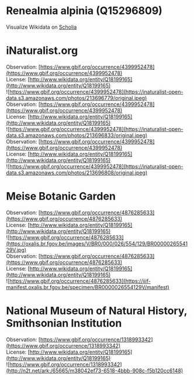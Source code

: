 
Renealmia alpinia (Q15296809)
=============================
  
Visualize Wikidata on [Scholia](https://scholia.toolforge.org/taxon/Q15296809)
# iNaturalist.org
  
Observation: [https://www.gbif.org/occurrence/4399952478](https://www.gbif.org/occurrence/4399952478)  
License: [http://www.wikidata.org/entity/Q18199165](http://www.wikidata.org/entity/Q18199165)  
![https://www.gbif.org/occurrence/4399952478](https://inaturalist-open-data.s3.amazonaws.com/photos/213696779/original.jpeg)  
Observation: [https://www.gbif.org/occurrence/4399952478](https://www.gbif.org/occurrence/4399952478)  
License: [http://www.wikidata.org/entity/Q18199165](http://www.wikidata.org/entity/Q18199165)  
![https://www.gbif.org/occurrence/4399952478](https://inaturalist-open-data.s3.amazonaws.com/photos/213696833/original.jpeg)  
Observation: [https://www.gbif.org/occurrence/4399952478](https://www.gbif.org/occurrence/4399952478)  
License: [http://www.wikidata.org/entity/Q18199165](http://www.wikidata.org/entity/Q18199165)  
![https://www.gbif.org/occurrence/4399952478](https://inaturalist-open-data.s3.amazonaws.com/photos/213696808/original.jpeg)
# Meise Botanic Garden
  
Observation: [https://www.gbif.org/occurrence/4876285633](https://www.gbif.org/occurrence/4876285633)  
License: [http://www.wikidata.org/entity/Q18199165](http://www.wikidata.org/entity/Q18199165)  
![https://www.gbif.org/occurrence/4876285633](https://oxalis.br.fgov.be/images/V/BR0/000/026/554/129/BR0000026554129V.jpg)  
Observation: [https://www.gbif.org/occurrence/4876285633](https://www.gbif.org/occurrence/4876285633)  
License: [http://www.wikidata.org/entity/Q18199165](http://www.wikidata.org/entity/Q18199165)  
![https://www.gbif.org/occurrence/4876285633](https://iiif-manifest.oxalis.br.fgov.be/specimen/BR0000026554129V/manifest)
# National Museum of Natural History, Smithsonian Institution
  
Observation: [https://www.gbif.org/occurrence/1318993342](https://www.gbif.org/occurrence/1318993342)  
License: [http://www.wikidata.org/entity/Q18199165](http://www.wikidata.org/entity/Q18199165)  
![https://www.gbif.org/occurrence/1318993342](http://n2t.net/ark:/65665/m38042ef73-6518-4bbb-908c-f5b120cc6148)